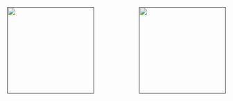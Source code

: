 <a href="">
  <img height=200 align="left" src="https://github-readme-stats.vercel.app/api?username=petukhoudzmitry&theme=gruvbox&show=discussions_started,discussions_answered&hide=prs&show_icons=true"/>
</a>
<a href="">
  <img height=200 align="right" src="https://github-readme-stats.vercel.app/api/top-langs/?username=petukhoudzmitry&layout=compact&theme=gruvbox"/>
</a>
